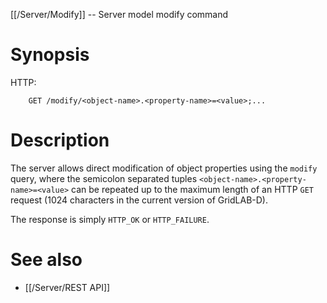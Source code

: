 [[/Server/Modify]] -- Server model modify command

# Synopsis
HTTP:
~~~~
    GET /modify/<object-name>.<property-name>=<value>;...
~~~~

# Description

The server allows direct modification of object properties using the `modify` query, where the semicolon separated tuples `<object-name>.<property-name>=<value>` can be repeated up to the maximum length of an HTTP `GET` request (1024 characters in the current version of GridLAB-D).

The response is simply `HTTP_OK` or `HTTP_FAILURE`.

# See also

* [[/Server/REST API]]
